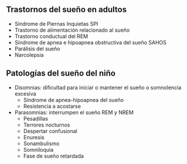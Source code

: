## Trastornos del sueño en adultos
- Síndrome de Piernas Inquietas SPI
- Trastorno de alimentación relacionado al sueño
- Trastorno conductual del REM
- Síndrome de apnea e hipoapnea obstructiva del  sueño SAHOS
- Parálisis del sueño
- Narcolepsia
## Patologías del sueño del niño
- Disomnias: dificultad para iniciar o mantener el sueño o somnolencia excesiva
	- Síndrome de apnea-hipoapnea del sueño
	- Resistencia a acostarse
- Parasomnias: interrumpen el sueño REM y NREM
	- Pesadillas
	- Terrores nocturnos
	- Despertar confusional
	- Enuresis
	- Sonambulismo
	- Somniloquia
	- Fase de sueño retardada
